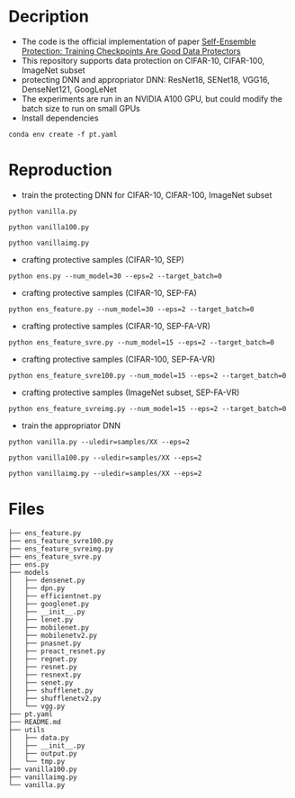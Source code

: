 # Decription
* The code is the official implementation of paper [Self-Ensemble Protection: Training Checkpoints Are Good Data Protectors](https://openreview.net/forum?id=9MO7bjoAfIA)
* This repository supports data protection on CIFAR-10, CIFAR-100, ImageNet subset
* protecting DNN and appropriator DNN: ResNet18, SENet18, VGG16, DenseNet121, GoogLeNet
* The experiments are run in an NVIDIA A100 GPU, but could modify the batch size to run on small GPUs
* Install dependencies
```
conda env create -f pt.yaml
```


# Reproduction
* train the protecting DNN for CIFAR-10, CIFAR-100, ImageNet subset

```
python vanilla.py
```
```
python vanilla100.py
```
```
python vanillaimg.py
```

* crafting protective samples (CIFAR-10, SEP)

```
python ens.py --num_model=30 --eps=2 --target_batch=0
```

* crafting protective samples (CIFAR-10, SEP-FA)

```
python ens_feature.py --num_model=30 --eps=2 --target_batch=0
```

* crafting protective samples (CIFAR-10, SEP-FA-VR)

```
python ens_feature_svre.py --num_model=15 --eps=2 --target_batch=0
```

* crafting protective samples (CIFAR-100, SEP-FA-VR)

```
python ens_feature_svre100.py --num_model=15 --eps=2 --target_batch=0
```

* crafting protective samples (ImageNet subset, SEP-FA-VR)

```
python ens_feature_svreimg.py --num_model=15 --eps=2 --target_batch=0
```

* train the appropriator DNN
```
python vanilla.py --uledir=samples/XX --eps=2
```
```
python vanilla100.py --uledir=samples/XX --eps=2
```
```
python vanillaimg.py --uledir=samples/XX --eps=2
```

# Files
```
├── ens_feature.py
├── ens_feature_svre100.py
├── ens_feature_svreimg.py
├── ens_feature_svre.py
├── ens.py
├── models
│   ├── densenet.py
│   ├── dpn.py
│   ├── efficientnet.py
│   ├── googlenet.py
│   ├── __init__.py
│   ├── lenet.py
│   ├── mobilenet.py
│   ├── mobilenetv2.py
│   ├── pnasnet.py
│   ├── preact_resnet.py
│   ├── regnet.py
│   ├── resnet.py
│   ├── resnext.py
│   ├── senet.py
│   ├── shufflenet.py
│   ├── shufflenetv2.py
│   └── vgg.py
├── pt.yaml
├── README.md
├── utils
│   ├── data.py
│   ├── __init__.py
│   ├── output.py
│   └── tmp.py
├── vanilla100.py
├── vanillaimg.py
└── vanilla.py
```
